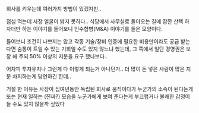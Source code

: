 
회사를 키우는데 여러가지 방법이 있겠지만..

점심 먹는데 사장 얼굴이 밝지 못하다.. 식당에서 사무실로 돌아오는 길에 잠깐 산택 하자더만 하는 이야기를 들어보니 인수합병(M&amp;A) 이야기를 들은 모양이다.

들어보니 조건이 나쁘지는 않고 각종 기술/장비 인증에 필요한 비용만이라도 공급 받는다면 숨통이 트일 수 있는 기회일 수도 있지 않느냐 했는데, 그 쪽에서 일단 경영권은 보장 해 주되 50% 이상의 지분을 요구 했나보다..

어차피 투자유치나 그런게 다 이렇게 되는거 아니던가.. 더 많이 돈 넣은 사람이 많은 지분 차지하는게 당연하긴 한데..

거절 한 이유는 사장이 십여년동안 독립된 회사로 움직이다가 누군가의 소속이 된다는게 또는 현재 일하는 (진짜?) 모습을 누군가에게 보여 준다는게 부끄럽거나 불쾌한 감정이 들 수도 있지 않을까 싶었다